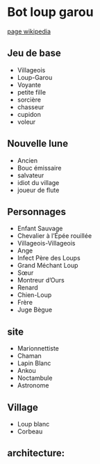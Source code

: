 # Bot loup garou
[page wikipedia](https://fr.wikipedia.org/wiki/Les_Loups-garous_de_Thiercelieux)


## Jeu de base
- Villageois
- Loup-Garou
- Voyante
- petite fille
- sorcière
- chasseur
- cupidon
- voleur

##  Nouvelle lune
- Ancien
- Bouc émissaire
- salvateur
- idiot du village
- joueur de flute

##  Personnages
- Enfant Sauvage
- Chevalier à l’Épée rouillée
- Villageois-Villageois
- Ange
- Infect Père des Loups
- Grand Méchant Loup
- Sœur
- Montreur d’Ours
- Renard
- Chien-Loup
- Frère
- Juge Bègue

## site
- Marionnettiste
- Chaman
- Lapin Blanc
- Ankou
- Noctambule
- Astronome

## Village
- Loup blanc
- Corbeau


## architecture:

